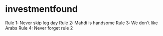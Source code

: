 # investmentfound

Rule 1: Never skip leg day
Rule 2: Mahdi is handsome
Rule 3: We don't like Arabs
Rule 4: Never forget rule 2
